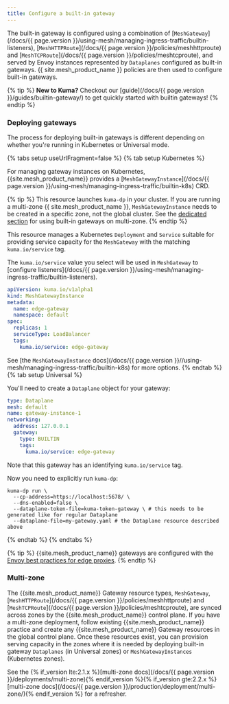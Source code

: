 ```yaml
---
title: Configure a built-in gateway
---
```


The built-in gateway is configured using a combination of [`MeshGateway`](/docs/{{ page.version }}/using-mesh/managing-ingress-traffic/builtin-listeners), [`MeshHTTPRoute`](/docs/{{ page.version }}/policies/meshhttproute) and [`MeshTCPRoute`](/docs/{{ page.version }}/policies/meshtcproute),
and served by Envoy instances represented by `Dataplanes` configured as built-in
gateways. {{ site.mesh_product_name }} policies are then used to configure
built-in gateways.

{% tip %}
**New to Kuma?**
Checkout our [guide](/docs/{{ page.version }}/guides/builtin-gateway/) to get quickly started with builtin gateways!
{% endtip %}

### Deploying gateways

The process for deploying built-in gateways is different depending on whether 
you're running in Kubernetes or Universal mode.

{% tabs setup useUrlFragment=false %}
{% tab setup Kubernetes %}

For managing gateway instances on Kubernetes, {{site.mesh_product_name}} provides a
[`MeshGatewayInstance`](/docs/{{ page.version }}/using-mesh/managing-ingress-traffic/builtin-k8s) CRD.

{% tip %}
This resource launches `kuma-dp` in your cluster.
If you are running a multi-zone {{ site.mesh_product_name }}, `MeshGatewayInstance` needs to be created in a specific zone, not the global cluster.
See the [dedicated section](#multi-zone) for using built-in gateways on
multi-zone.
{% endtip %}

This resource manages a Kubernetes `Deployment` and `Service`
suitable for providing service capacity for the `MeshGateway` with the matching `kuma.io/service` tag.

The `kuma.io/service` value you select will be used in `MeshGateway` to [configure listeners](/docs/{{ page.version }}/using-mesh/managing-ingress-traffic/builtin-listeners).

```yaml
apiVersion: kuma.io/v1alpha1
kind: MeshGatewayInstance
metadata:
  name: edge-gateway
  namespace: default
spec:
  replicas: 1
  serviceType: LoadBalancer
  tags:
    kuma.io/service: edge-gateway
```

See [the `MeshGatewayInstance` docs](/docs/{{ page.version }}//using-mesh/managing-ingress-traffic/builtin-k8s) for more options.
{% endtab %}
{% tab setup Universal %}

You'll need to create a `Dataplane` object for your gateway:

```yaml
type: Dataplane
mesh: default
name: gateway-instance-1
networking:
  address: 127.0.0.1
  gateway:
    type: BUILTIN
    tags:
      kuma.io/service: edge-gateway
```

Note that this gateway has an identifying `kuma.io/service` tag.

Now you need to explicitly run `kuma-dp`:

```shell
kuma-dp run \
  --cp-address=https://localhost:5678/ \
  --dns-enabled=false \
  --dataplane-token-file=kuma-token-gateway \ # this needs to be generated like for regular Dataplane
  --dataplane-file=my-gateway.yaml # the Dataplane resource described above
```

{% endtab %}
{% endtabs %}

{% tip %}
{{site.mesh_product_name}} gateways are configured with the [Envoy best practices for edge proxies](https://www.envoyproxy.io/docs/envoy/latest/configuration/best_practices/edge).
{% endtip %}

### Multi-zone

The {{site.mesh_product_name}} Gateway resource types, `MeshGateway`, [`MeshHTTPRoute`](/docs/{{ page.version }}/policies/meshhttproute) and [`MeshTCPRoute`](/docs/{{ page.version }}/policies/meshtcproute), are synced across zones by the {{site.mesh_product_name}} control plane.
If you have a multi-zone deployment, follow existing {{site.mesh_product_name}} practice and create any {{site.mesh_product_name}} Gateway resources in the global control plane.
Once these resources exist, you can provision serving capacity in the zones where it is needed by deploying built-in gateway `Dataplanes` (in Universal zones) or `MeshGatewayInstances` (Kubernetes zones).

See the {% if_version lte:2.1.x %}[multi-zone docs](/docs/{{ page.version }}/deployments/multi-zone){% endif_version %}{% if_version gte:2.2.x %}[multi-zone docs](/docs/{{ page.version }}/production/deployment/multi-zone/){% endif_version %} for a
refresher.
